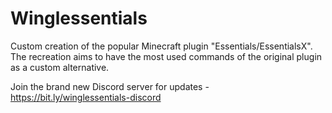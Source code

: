 # Winglessentials
Custom creation of the popular Minecraft plugin "Essentials/EssentialsX". The recreation aims to have the most used commands of the original plugin as a custom alternative.

Join the brand new Discord server for updates - https://bit.ly/winglessentials-discord
